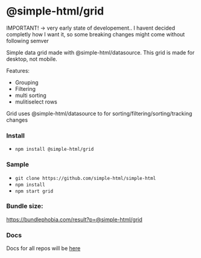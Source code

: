 # @simple-html/grid

IMPORTANT! -> very early state of developement..
I havent decided completly how I want it, so some breaking changes might come without following semver

Simple data grid made with @simple-html/datasource.
This grid is made for desktop, not mobile.


Features:

-   Grouping
-   Filtering
-   multi sorting
-   mulitiselect rows

Grid uses @simple-html/datasource to for sorting/filtering/sorting/tracking changes

### Install

-   `npm install @simple-html/grid`

### Sample

-   `git clone https://github.com/simple-html/simple-html`
-   `npm install`
-   `npm start grid`

### Bundle size:

https://bundlephobia.com/result?p=@simple-html/grid

### Docs

Docs for all repos will be [here](https://github.com/simple-html/simple-html)
